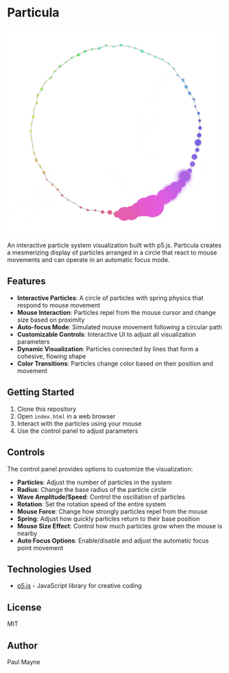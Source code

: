 # Particula

![Particula Demo](particula-sample.gif)

An interactive particle system visualization built with p5.js. Particula creates a mesmerizing display of particles arranged in a circle that react to mouse movements and can operate in an automatic focus mode.

## Features

- **Interactive Particles**: A circle of particles with spring physics that respond to mouse movement
- **Mouse Interaction**: Particles repel from the mouse cursor and change size based on proximity
- **Auto-focus Mode**: Simulated mouse movement following a circular path
- **Customizable Controls**: Interactive UI to adjust all visualization parameters
- **Dynamic Visualization**: Particles connected by lines that form a cohesive, flowing shape
- **Color Transitions**: Particles change color based on their position and movement

## Getting Started

1. Clone this repository
2. Open `index.html` in a web browser
3. Interact with the particles using your mouse
4. Use the control panel to adjust parameters

## Controls

The control panel provides options to customize the visualization:

- **Particles**: Adjust the number of particles in the system
- **Radius**: Change the base radius of the particle circle
- **Wave Amplitude/Speed**: Control the oscillation of particles
- **Rotation**: Set the rotation speed of the entire system
- **Mouse Force**: Change how strongly particles repel from the mouse
- **Spring**: Adjust how quickly particles return to their base position
- **Mouse Size Effect**: Control how much particles grow when the mouse is nearby
- **Auto Focus Options**: Enable/disable and adjust the automatic focus point movement

## Technologies Used

- [p5.js](https://p5js.org/) - JavaScript library for creative coding

## License

MIT

## Author

Paul Mayne